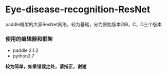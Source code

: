 # Eye-disease-recognition-ResNet
paddle框架的大家ResNet网络，较为基础，分为原始版本和B，C，D三个版本

### 使用的编辑器和框架
- paddle 2.1.2
- python3.7

**较为简单，如果错误之处，请指正，谢谢**
